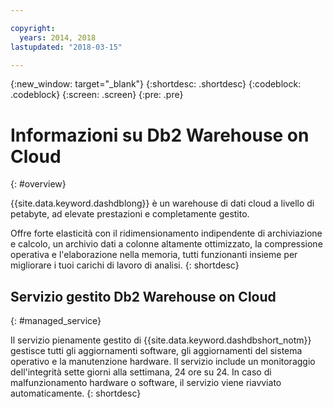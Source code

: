 ```yaml
---

copyright:
  years: 2014, 2018
lastupdated: "2018-03-15"

---
```


<!-- Attribute definitions --> 
{:new_window: target="_blank"}
{:shortdesc: .shortdesc}
{:codeblock: .codeblock}
{:screen: .screen}
{:pre: .pre}

# Informazioni su Db2 Warehouse on Cloud
{: #overview}

{{site.data.keyword.dashdblong}} è un warehouse di dati cloud a livello di petabyte, ad elevate prestazioni e completamente gestito.

Offre forte elasticità con il ridimensionamento indipendente di archiviazione e calcolo, un archivio dati a colonne altamente ottimizzato, la compressione operativa e l'elaborazione nella memoria, tutti funzionanti insieme per migliorare i tuoi carichi di lavoro di analisi.
{: shortdesc}

## Servizio gestito Db2 Warehouse on Cloud
{: #managed_service}

Il servizio pienamente gestito di {{site.data.keyword.dashdbshort_notm}} gestisce tutti
gli aggiornamenti software, gli aggiornamenti del sistema operativo e la manutenzione hardware. Il servizio include un monitoraggio dell'integrità sette giorni alla settimana, 24 ore su 24. In caso di malfunzionamento hardware o software, il servizio viene riavviato automaticamente.
{: shortdesc}


